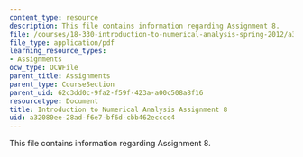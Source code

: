 ```yaml
---
content_type: resource
description: This file contains information regarding Assignment 8.
file: /courses/18-330-introduction-to-numerical-analysis-spring-2012/a32080ee28adf6e7bf6dcbb462eccce4_MIT18_330S12_hw8.pdf
file_type: application/pdf
learning_resource_types:
- Assignments
ocw_type: OCWFile
parent_title: Assignments
parent_type: CourseSection
parent_uid: 62c3dd0c-9fa2-f59f-423a-a00c508a8f16
resourcetype: Document
title: Introduction to Numerical Analysis Assignment 8
uid: a32080ee-28ad-f6e7-bf6d-cbb462eccce4
---
```

This file contains information regarding Assignment 8.

